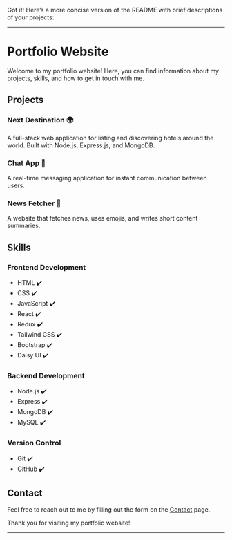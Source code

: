 Got it! Here’s a more concise version of the README with brief descriptions of your projects:

---

# Portfolio Website

Welcome to my portfolio website! Here, you can find information about my projects, skills, and how to get in touch with me.

## Projects

### Next Destination 🌍
A full-stack web application for listing and discovering hotels around the world. Built with Node.js, Express.js, and MongoDB.

### Chat App 💬
A real-time messaging application for instant communication between users.

### News Fetcher 📰
A website that fetches news, uses emojis, and writes short content summaries.

## Skills

### Frontend Development
- HTML ✔️
- CSS ✔️
- JavaScript ✔️
- React ✔️
- Redux ✔️
- Tailwind CSS ✔️
- Bootstrap ✔️
- Daisy UI ✔️

### Backend Development
- Node.js ✔️
- Express ✔️
- MongoDB ✔️
- MySQL ✔️

### Version Control
- Git ✔️
- GitHub ✔️

## Contact

Feel free to reach out to me by filling out the form on the [Contact](contact-page-link) page.

Thank you for visiting my portfolio website!

---
